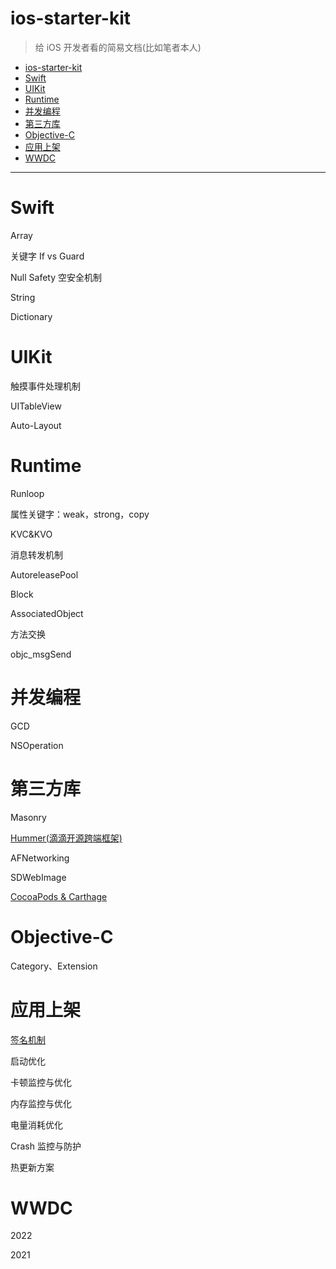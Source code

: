 # ios-starter-kit

> 给 iOS 开发者看的简易文档(比如笔者本人)

- [ios-starter-kit](#ios-starter-kit)
- [Swift](#swift)
- [UIKit](#uikit)
- [Runtime](#runtime)
- [并发编程](#并发编程)
- [第三方库](#第三方库)
- [Objective-C](#objective-c)
- [应用上架](#应用上架)
- [WWDC](#wwdc)

---

# Swift

Array

关键字 If vs Guard

Null Safety 空安全机制

String

Dictionary

# UIKit

触摸事件处理机制

UITableView

Auto-Layout

# Runtime

Runloop

属性关键字：weak，strong，copy

KVC&KVO

消息转发机制

AutoreleasePool

Block

AssociatedObject

方法交换

objc_msgSend

# 并发编程

GCD

NSOperation

# 第三方库

Masonry

[Hummer(滴滴开源跨端框架)](https://github.com/wymann01/Understanding-iOS/blob/main/Hummer/README.md)

AFNetworking

SDWebImage

[CocoaPods & Carthage](https://github.com/wymann01/Understanding-iOS/blob/main/DependencyManager/DependencyManager.md)

# Objective-C

Category、Extension

# 应用上架

[签名机制](https://github.com/wymann01/Understanding-iOS/blob/main/UpperApp/UpperApp.md)

启动优化

卡顿监控与优化

内存监控与优化

电量消耗优化

Crash 监控与防护

热更新方案

# WWDC

2022

2021

